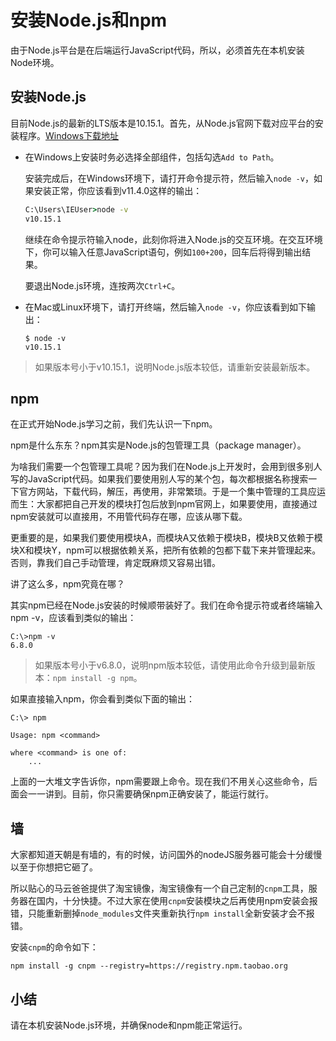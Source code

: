 # 安装Node.js和npm

由于Node.js平台是在后端运行JavaScript代码，所以，必须首先在本机安装Node环境。

## 安装Node.js

目前Node.js的最新的LTS版本是10.15.1。首先，从Node.js官网下载对应平台的安装程序。[Windows下载地址](https://nodejs.org/dist/v10.15.1/node-v10.15.1-x64.msi)

- 在Windows上安装时务必选择全部组件，包括勾选`Add to Path`。

  安装完成后，在Windows环境下，请打开命令提示符，然后输入`node -v`，如果安装正常，你应该看到v11.4.0这样的输出：

  ```cmd
  C:\Users\IEUser>node -v
  v10.15.1
  ```

  继续在命令提示符输入node，此刻你将进入Node.js的交互环境。在交互环境下，你可以输入任意JavaScript语句，例如`100+200`，回车后将得到输出结果。

  要退出Node.js环境，连按两次`Ctrl+C`。

- 在Mac或Linux环境下，请打开终端，然后输入`node -v`，你应该看到如下输出：

  ```shell
  $ node -v
  v10.15.1
  ```

> 如果版本号小于v10.15.1，说明Node.js版本较低，请重新安装最新版本。

## npm

在正式开始Node.js学习之前，我们先认识一下npm。

npm是什么东东？npm其实是Node.js的包管理工具（package manager）。

为啥我们需要一个包管理工具呢？因为我们在Node.js上开发时，会用到很多别人写的JavaScript代码。如果我们要使用别人写的某个包，每次都根据名称搜索一下官方网站，下载代码，解压，再使用，非常繁琐。于是一个集中管理的工具应运而生：大家都把自己开发的模块打包后放到npm官网上，如果要使用，直接通过npm安装就可以直接用，不用管代码存在哪，应该从哪下载。

更重要的是，如果我们要使用模块A，而模块A又依赖于模块B，模块B又依赖于模块X和模块Y，npm可以根据依赖关系，把所有依赖的包都下载下来并管理起来。否则，靠我们自己手动管理，肯定既麻烦又容易出错。

讲了这么多，npm究竟在哪？

其实npm已经在Node.js安装的时候顺带装好了。我们在命令提示符或者终端输入npm -v，应该看到类似的输出：

```shell
C:\>npm -v
6.8.0
```

> 如果版本号小于v6.8.0，说明npm版本较低，请使用此命令升级到最新版本：`npm install -g npm`。

如果直接输入npm，你会看到类似下面的输出：

```shell
C:\> npm

Usage: npm <command>

where <command> is one of:
    ...
```

上面的一大堆文字告诉你，npm需要跟上命令。现在我们不用关心这些命令，后面会一一讲到。目前，你只需要确保npm正确安装了，能运行就行。

## 墙

大家都知道天朝是有墙的，有的时候，访问国外的nodeJS服务器可能会十分缓慢以至于你想把它砸了。

所以贴心的马云爸爸提供了淘宝镜像，淘宝镜像有一个自己定制的`cnpm`工具，服务器在国内，十分快捷。不过大家在使用`cnpm`安装模块之后再使用npm安装会报错，只能重新删掉`node_modules`文件夹重新执行`npm install`全新安装才会不报错。

安装`cnpm`的命令如下：

```shell
npm install -g cnpm --registry=https://registry.npm.taobao.org
```

## 小结

请在本机安装Node.js环境，并确保node和npm能正常运行。